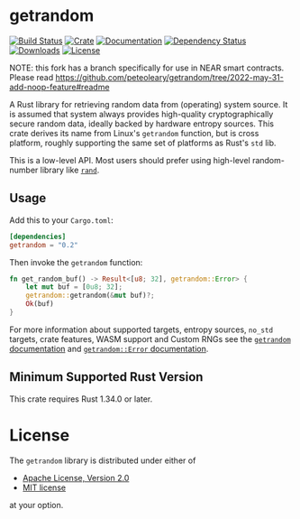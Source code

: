 # getrandom

[![Build Status]][GitHub Actions] [![Crate]][crates.io] [![Documentation]][docs.rs] [![Dependency Status]][deps.rs] [![Downloads]][crates.io] [![License]][LICENSE-MIT]

[GitHub Actions]: https://github.com/rust-random/getrandom/actions?query=workflow:Tests+branch:master
[Build Status]: https://github.com/rust-random/getrandom/workflows/Tests/badge.svg?branch=master
[crates.io]: https://crates.io/crates/getrandom
[Crate]: https://img.shields.io/crates/v/getrandom
[docs.rs]: https://docs.rs/getrandom
[Documentation]: https://docs.rs/getrandom/badge.svg
[deps.rs]: https://deps.rs/repo/github/rust-random/getrandom
[Dependency Status]: https://deps.rs/repo/github/rust-random/getrandom/status.svg
[Downloads]: https://img.shields.io/crates/d/getrandom
[LICENSE-MIT]: https://raw.githubusercontent.com/rust-random/getrandom/master/LICENSE-MIT
[License]: https://img.shields.io/crates/l/getrandom


NOTE: this fork has a branch specifically for use in NEAR smart contracts. Please read https://github.com/peteoleary/getrandom/tree/2022-may-31-add-noop-feature#readme

A Rust library for retrieving random data from (operating) system source. It is
assumed that system always provides high-quality cryptographically secure random
data, ideally backed by hardware entropy sources. This crate derives its name
from Linux's `getrandom` function, but is cross platform, roughly supporting
the same set of platforms as Rust's `std` lib.

This is a low-level API. Most users should prefer using high-level random-number
library like [`rand`].

[`rand`]: https://crates.io/crates/rand

## Usage

Add this to your `Cargo.toml`:

```toml
[dependencies]
getrandom = "0.2"
```

Then invoke the `getrandom` function:

```rust
fn get_random_buf() -> Result<[u8; 32], getrandom::Error> {
    let mut buf = [0u8; 32];
    getrandom::getrandom(&mut buf)?;
    Ok(buf)
}
```

For more information about supported targets, entropy sources, `no_std` targets,
crate features, WASM support and Custom RNGs see the
[`getrandom` documentation](https://docs.rs/getrandom/latest) and
[`getrandom::Error` documentation](https://docs.rs/getrandom/latest/getrandom/struct.Error.html).

## Minimum Supported Rust Version

This crate requires Rust 1.34.0 or later.

# License

The `getrandom` library is distributed under either of

 * [Apache License, Version 2.0](LICENSE-APACHE)
 * [MIT license](LICENSE-MIT)

at your option.
